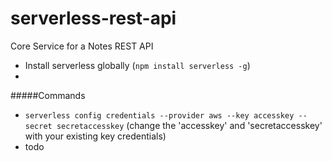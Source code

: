 # serverless-rest-api
Core Service for a Notes REST API

* Install serverless globally (`npm install serverless -g`)
* 

#####Commands
* `serverless config credentials --provider aws --key accesskey --secret secretaccesskey`       (change the 'accesskey' and 'secretaccesskey' with your existing key credentials)
* todo